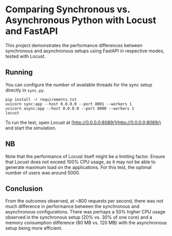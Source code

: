 # Comparing Synchronous vs. Asynchronous Python with Locust and FastAPI

This project demonstrates the performance differences between synchronous and asynchronous setups using FastAPI in respective modes, tested with Locust.

## Running
You can configure the number of available threads for the sync setup directly in `sync.py`.

```
pip install -r requirements.txt
uvicorn sync:app --host 0.0.0.0 --port 8001 --workers 1
uvicorn async:app --host 0.0.0.0 --port 8000 --workers 1
locust
```

To run the test, open Locust at [http://0.0.0.0:8089/](http://0.0.0.0:8089/) and start the simulation.

## NB
Note that the performance of Locust itself might be a limiting factor. Ensure that Locust does not exceed 100% CPU usage, as it may not be able to generate maximum load on the applications. For this test, the optimal number of users was around 5000.

## Conclusion
From the outcomes observed, at ~800 requests per second, there was not much difference in performance between the synchronous and asynchronous configurations. There was perhaps a 50% higher CPU usage observed in the synchronous setup (20% vs. 30% of one core) and a memory consumption difference (80 MB vs. 120 MB) with the asynchronous setup being more efficient.



